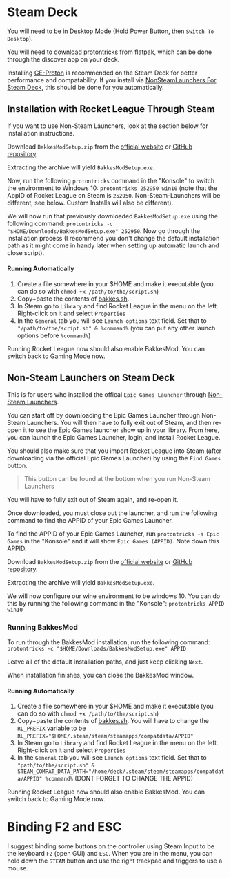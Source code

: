 # Steam Deck

You will need to be in Desktop Mode (Hold Power Button, then `Switch To Desktop`).
 
You will need to download [protontricks](https://flathub.org/apps/com.github.Matoking.protontricks) from flatpak, which can be done through the discover app on your deck. 

Installing [GE-Proton](https://github.com/GloriousEggroll/proton-ge-custom) is recommended on the Steam Deck for better performance and compatability. If you install via [NonSteamLaunchers For Steam Deck](https://github.com/moraroy/NonSteamLaunchers-On-Steam-Deck), this should be done for you automatically.  

## Installation with Rocket League Through Steam
If you want to use Non-Steam Launchers, look at the section below for installation instructions.

Download `BakkesModSetup.zip` from the [official website](https://bakkesmod.com/) or [GitHub repository](https://github.com/bakkesmodorg/BakkesModInjectorCpp/releases).

Extracting the archive will yield `BakkesModSetup.exe`.

Now, run the following `protontricks` command in the "Konsole" to switch the environment to Windows 10: `protontricks 252950 win10` (note that the AppID of Rocket League on Steam is `252950`. Non-Steam-Launchers will be different, see below. Custom Installs will also be different).

We will now run that previously downloaded `BakkesModSetup.exe` using the following command: `protontricks -c "$HOME/Downloads/BakkesModSetup.exe" 252950`. 
Now go through the installation process (I recommend you don't change the default installation path as it might come in handy later when setting up automatic launch and close script).

#### Running Automatically

1. Create a file somewhere in your $HOME and make it executable (you can do so with `chmod +x /path/to/the/script.sh`)
2. Copy+paste the contents of [bakkes.sh](./bakkes.sh).
3. In Steam go to `Library` and find Rocket League in the menu on the left. Right-click on it and select `Properties`
4. In the `General` tab you will see `Launch options` text field. Set that to `"/path/to/the/script.sh" & %command%` (you can put any other launch options before `%command%`)

Running Rocket League now should also enable BakkesMod. You can switch back to Gaming Mode now.
## Non-Steam Launchers on Steam Deck
This is for users who installed the offical `Epic Games Launcher` through [Non-Steam Launchers](https://github.com/moraroy/NonSteamLaunchers-On-Steam-Deck).

You can start off by downloading the Epic Games Launcher through Non-Steam Launchers. You will then have to fully exit out of Steam, and then re-open it to see the Epic Games launcher show up in your library. From here, you can launch the Epic Games Launcher, login, and install Rocket League. 

You should also make sure that you import Rocket League into Steam (after downloading via the official Epic Games Launcher) by using the `Find Games` button. 
> This button can be found at the bottom when you run Non-Steam Launchers

You will have to fully exit out of Steam again, and re-open it. 


Once downloaded, you must close out the launcher, and run the following command to find the APPID of your Epic Games Launcher. 

To find the APPID of your Epic Games Launcher, run `protontricks -s Epic Games` in the "Konsole" and it will show `Epic Games (APPID)`. Note down this APPID. 

Download `BakkesModSetup.zip` from the [official website](https://bakkesmod.com/) or [GitHub repository](https://github.com/bakkesmodorg/BakkesModInjectorCpp/releases).

Extracting the archive will yield `BakkesModSetup.exe`.

We will now configure our wine environment to be windows 10. You can do this by running the following command in the "Konsole": `protontricks APPID win10`

### Running BakkesMod

To run through the BakkesMod installation, run the following command: `protontricks -c "$HOME/Downloads/BakkesModSetup.exe" APPID`

Leave all of the default installation paths, and just keep clicking `Next`. 

When installation finishes, you can close the BakkesMod window. 

#### Running Automatically

1. Create a file somewhere in your $HOME and make it executable (you can do so with `chmod +x /path/to/the/script.sh`)
2. Copy+paste the contents of [bakkes.sh](./bakkes.sh). You will have to change the `RL_PREFIX` variable to be `RL_PREFIX="$HOME/.steam/steam/steamapps/compatdata/APPID"`
3. In Steam go to `Library` and find Rocket League in the menu on the left. Right-click on it and select `Properties`
4. In the `General` tab you will see `Launch options` text field. Set that to `"path/to/the/script.sh" & STEAM_COMPAT_DATA_PATH="/home/deck/.steam/steam/steamapps/compatdata/APPID" %command%` (DONT FORGET TO CHANGE THE APPID)

Running Rocket League now should also enable BakkesMod. You can switch back to Gaming Mode now.

# Binding F2 and ESC

I suggest binding some buttons on the controller using Steam Input to be the keyboard `F2` (open GUI) and `ESC`. When you are in the menu, you can hold down the `STEAM` button and use the right trackpad and triggers to use a mouse. 
